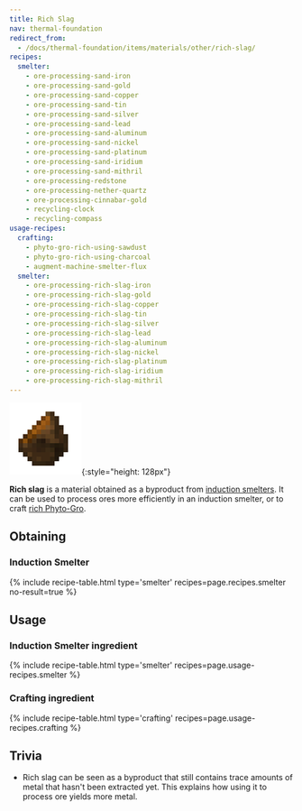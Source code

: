```yaml
---
title: Rich Slag
nav: thermal-foundation
redirect_from:
  - /docs/thermal-foundation/items/materials/other/rich-slag/
recipes:
  smelter:
    - ore-processing-sand-iron
    - ore-processing-sand-gold
    - ore-processing-sand-copper
    - ore-processing-sand-tin
    - ore-processing-sand-silver
    - ore-processing-sand-lead
    - ore-processing-sand-aluminum
    - ore-processing-sand-nickel
    - ore-processing-sand-platinum
    - ore-processing-sand-iridium
    - ore-processing-sand-mithril
    - ore-processing-redstone
    - ore-processing-nether-quartz
    - ore-processing-cinnabar-gold
    - recycling-clock
    - recycling-compass
usage-recipes:
  crafting:
    - phyto-gro-rich-using-sawdust
    - phyto-gro-rich-using-charcoal
    - augment-machine-smelter-flux
  smelter:
    - ore-processing-rich-slag-iron
    - ore-processing-rich-slag-gold
    - ore-processing-rich-slag-copper
    - ore-processing-rich-slag-tin
    - ore-processing-rich-slag-silver
    - ore-processing-rich-slag-lead
    - ore-processing-rich-slag-aluminum
    - ore-processing-rich-slag-nickel
    - ore-processing-rich-slag-platinum
    - ore-processing-rich-slag-iridium
    - ore-processing-rich-slag-mithril
---
```


![Rich slag](/assets/images/thermal-foundation/slag-rich.png){:style="height: 128px"}


**Rich slag** is a material obtained as a byproduct from [induction
smelters](/docs/induction-smelter/). It can be used to process ores more
efficiently in an induction smelter, or to craft [rich
Phyto-Gro](/docs/rich-phyto-gro/).


Obtaining
---------

### Induction Smelter
{% include recipe-table.html type='smelter' recipes=page.recipes.smelter no-result=true %}


Usage
-----

### Induction Smelter ingredient
{% include recipe-table.html type='smelter' recipes=page.usage-recipes.smelter %}

### Crafting ingredient
{% include recipe-table.html type='crafting' recipes=page.usage-recipes.crafting %}


Trivia
------

* Rich slag can be seen as a byproduct that still contains trace amounts of
  metal that hasn't been extracted yet. This explains how using it to process
  ore yields more metal.
